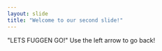 ```yaml
---
layout: slide
title: "Welcome to our second slide!"
---
```

"LETS FUGGEN GO!"
Use the left arrow to go back!
